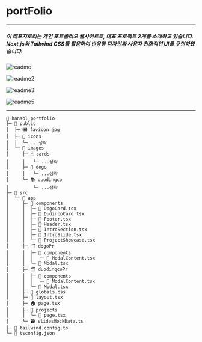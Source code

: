 # portFolio

----

##### 이 레포지토리는 개인 포트폴리오 웹사이트로, 대표 프로젝트 2개를 소개하고 있습니다. Next.js와 Tailwind CSS를 활용하여 반응형 디자인과 사용자 친화적인 UI를 구현하였습니다.

![readme](https://github.com/user-attachments/assets/e18838f7-d400-4d06-8e4e-b721a968fa78)

![readme2](https://github.com/user-attachments/assets/786f9892-7cbc-4353-ac1b-fafe01e49d47)

![readme3](https://github.com/user-attachments/assets/74d2807f-e61a-4e9d-afc4-33ed67da1f44)

![readme5](https://github.com/user-attachments/assets/fd2cb88e-7f89-4888-8f75-27e539227d3b)


----

```
📁 hansol_portfolio
├─ 📂 public
│  ├─ 🖼️ favicon.jpg
│  ├─ 📂 icons
│  │  └─ ...생략
│  └─ 📂 images
│     ├─ 🃏 cards
│     │   └─ ...생략
│     ├─ 🏨 dogo
│     │   └─ ...생략
│     └─ 📚 duodingco
│         └─ ...생략
├─ 📂 src
│  └─ 📂 app
│     ├─ 🧩 components
│     │  ├─ 🧾 DogoCard.tsx
│     │  ├─ 🧾 DudincoCard.tsx
│     │  ├─ 🧾 Footer.tsx
│     │  ├─ 🧾 Header.tsx
│     │  ├─ 🧾 IntroSection.tsx
│     │  ├─ 🧾 IntroSlide.tsx
│     │  └─ 🧾 ProjectShowcase.tsx
│     ├─ 🗂️ dogoPr
│     │  ├─ 🧩 components
│     │  │  └─ 🧾 ModalContent.tsx
│     │  └─ 🧾 Modal.tsx
│     ├─ 🗂️ duodingcoPr
│     │  ├─ 🧩 components
│     │  │  └─ 🧾 ModalContent.tsx
│     │  └─ 🧾 Modal.tsx
│     ├─ 🎨 globals.css
│     ├─ 🧱 layout.tsx
│     ├─ 🏠 page.tsx
│     ├─ 📁 projects
│     │  └─ 📄 page.tsx
│     └─ 🗃️ slidesMockData.ts
├─ 🎨 tailwind.config.ts
└─ 📐 tsconfig.json

```
